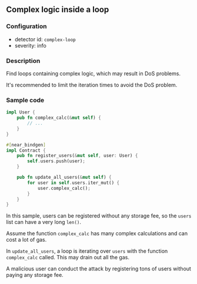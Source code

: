 ## Complex logic inside a loop

### Configuration

* detector id: `complex-loop`
* severity: info

### Description

Find loops containing complex logic, which may result in DoS problems.

It's recommended to limit the iteration times to avoid the DoS problem.

### Sample code

```rust
impl User {
    pub fn complex_calc(&mut self) {
        // ...
    }
}

#[near_bindgen]
impl Contract {
    pub fn register_users(&mut self, user: User) {
        self.users.push(user);
    }

    pub fn update_all_users(&mut self) {
        for user in self.users.iter_mut() {
            user.complex_calc();
        }
    }
}
```

In this sample, users can be registered without any storage fee, so the `users` list can have a very long `len()`.

Assume the function `complex_calc` has many complex calculations and can cost a lot of gas.

In `update_all_users`, a loop is iterating over `users` with the function `complex_calc` called. This may drain out all the gas.

A malicious user can conduct the attack by registering tons of users without paying any storage fee.
